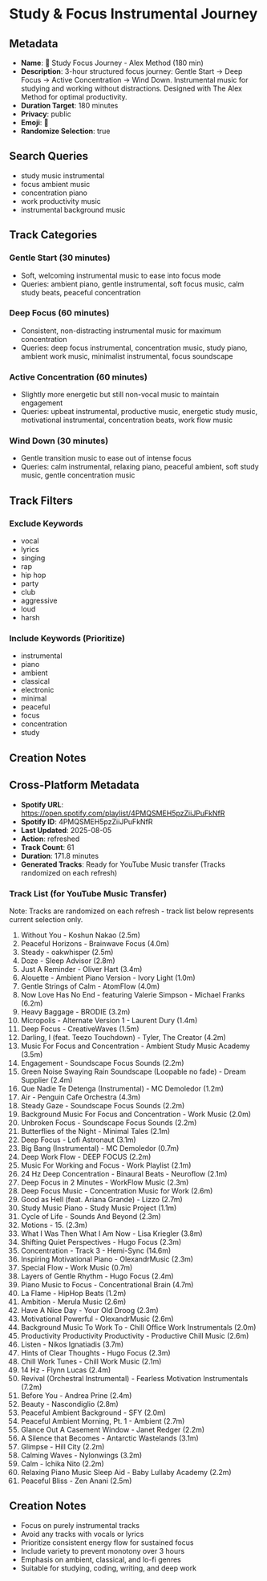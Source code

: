 # Study & Focus Instrumental Journey

## Metadata

- **Name**: 🎯 Study Focus Journey - Alex Method (180 min)
- **Description**: 3-hour structured focus journey: Gentle Start → Deep Focus → Active Concentration → Wind Down. Instrumental music for studying and working without distractions. Designed with The Alex Method for optimal productivity.
- **Duration Target**: 180 minutes
- **Privacy**: public
- **Emoji**: 🎯
- **Randomize Selection**: true

## Search Queries

- study music instrumental
- focus ambient music
- concentration piano
- work productivity music
- instrumental background music

## Track Categories

### Gentle Start (30 minutes)

- Soft, welcoming instrumental music to ease into focus mode
- Queries: ambient piano, gentle instrumental, soft focus music, calm study beats, peaceful concentration

### Deep Focus (60 minutes)

- Consistent, non-distracting instrumental music for maximum concentration
- Queries: deep focus instrumental, concentration music, study piano, ambient work music, minimalist instrumental, focus soundscape

### Active Concentration (60 minutes)

- Slightly more energetic but still non-vocal music to maintain engagement
- Queries: upbeat instrumental, productive music, energetic study music, motivational instrumental, concentration beats, work flow music

### Wind Down (30 minutes)

- Gentle transition music to ease out of intense focus
- Queries: calm instrumental, relaxing piano, peaceful ambient, soft study music, gentle concentration music

## Track Filters

### Exclude Keywords

- vocal
- lyrics
- singing
- rap
- hip hop
- party
- club
- aggressive
- loud
- harsh

### Include Keywords (Prioritize)

- instrumental
- piano
- ambient
- classical
- electronic
- minimal
- peaceful
- focus
- concentration
- study

## Creation Notes

## Cross-Platform Metadata
- **Spotify URL**: https://open.spotify.com/playlist/4PMQSMEH5pzZiiJPuFkNfR
- **Spotify ID**: 4PMQSMEH5pzZiiJPuFkNfR
- **Last Updated**: 2025-08-05
- **Action**: refreshed
- **Track Count**: 61
- **Duration**: 171.8 minutes
- **Generated Tracks**: Ready for YouTube Music transfer (Tracks randomized on each refresh)

### Track List (for YouTube Music Transfer)
Note: Tracks are randomized on each refresh - track list below represents current selection only.
 1. Without You - Koshun Nakao (2.5m)
 2. Peaceful Horizons - Brainwave Focus (4.0m)
 3. Steady - oakwhisper (2.5m)
 4. Doze - Sleep Advisor (2.8m)
 5. Just A Reminder - Oliver Hart (3.4m)
 6. Alouette - Ambient Piano Version - Ivory Light (1.0m)
 7. Gentle Strings of Calm - AtomFlow (4.0m)
 8. Now Love Has No End - featuring Valerie Simpson - Michael Franks (6.2m)
 9. Heavy Baggage - BRODIE (3.2m)
10. Micropolis - Alternate Version 1 - Laurent Dury (1.4m)
11. Deep Focus - CreativeWaves (1.5m)
12. Darling, I (feat. Teezo Touchdown) - Tyler, The Creator (4.2m)
13. Music For Focus and Concentration - Ambient Study Music Academy (3.5m)
14. Engagement - Soundscape Focus Sounds (2.2m)
15. Green Noise Swaying Rain Soundscape (Loopable no fade) - Dream Supplier (2.4m)
16. Que Nadie Te Detenga (Instrumental) - MC Demoledor (1.2m)
17. Air - Penguin Cafe Orchestra (4.3m)
18. Steady Gaze - Soundscape Focus Sounds (2.2m)
19. Background Music For Focus and Concentration - Work Music (2.0m)
20. Unbroken Focus - Soundscape Focus Sounds (2.2m)
21. Butterflies of the Night - Minimal Tales (2.1m)
22. Deep Focus - Lofi Astronaut (3.1m)
23. Big Bang (Instrumental) - MC Demoledor (0.7m)
24. Deep Work Flow - DEEP FOCUS (2.2m)
25. Music For Working and Focus - Work Playlist (2.1m)
26. 24 Hz Deep Concentration - Binaural Beats - Neuroflow (2.1m)
27. Deep Focus in 2 Minutes - WorkFlow Music (2.3m)
28. Deep Focus Music - Concentration Music for Work (2.6m)
29. Good as Hell (feat. Ariana Grande) - Lizzo (2.7m)
30. Study Music Piano - Study Music Project (1.1m)
31. Cycle of Life - Sounds And Beyond (2.3m)
32. Motions - 15. (2.3m)
33. What I Was Then What I Am Now - Lisa Kriegler (3.8m)
34. Shifting Quiet Perspectives - Hugo Focus (2.3m)
35. Concentration - Track 3 - Hemi-Sync (14.6m)
36. Inspiring Motivational Piano - OlexandrMusic (2.3m)
37. Special Flow - Work Music (0.7m)
38. Layers of Gentle Rhythm - Hugo Focus (2.4m)
39. Piano Music to Focus - Concentrational Brain (4.7m)
40. La Flame - HipHop Beats (1.2m)
41. Ambition - Merula Music (2.6m)
42. Have A Nice Day - Your Old Droog (2.3m)
43. Motivational Powerful - OlexandrMusic (2.6m)
44. Background Music To Work To - Chill Office Work Instrumentals (2.0m)
45. Productivity Productivity Productivity - Productive Chill Music (2.6m)
46. Listen - Nikos Ignatiadis (3.7m)
47. Hints of Clear Thoughts - Hugo Focus (2.3m)
48. Chill Work Tunes - Chill Work Music (2.1m)
49. 14 Hz - Flynn Lucas (2.4m)
50. Revival (Orchestral Instrumental) - Fearless Motivation Instrumentals (7.2m)
51. Before You - Andrea Prine (2.4m)
52. Beauty - Nascondiglio (2.8m)
53. Peaceful Ambient Background - SFY (2.0m)
54. Peaceful Ambient Morning, Pt. 1 - Ambient (2.7m)
55. Glance Out A Casement Window - Janet Redger (2.2m)
56. A Silence that Becomes - Antarctic Wastelands (3.1m)
57. Glimpse - Hill City (2.2m)
58. Calming Waves - Nylonwings (3.2m)
59. Calm - Ichika Nito (2.2m)
60. Relaxing Piano Music Sleep Aid - Baby Lullaby Academy (2.2m)
61. Peaceful Bliss - Zen Anani (2.5m)

## Creation Notes

- Focus on purely instrumental tracks
- Avoid any tracks with vocals or lyrics
- Prioritize consistent energy flow for sustained focus
- Include variety to prevent monotony over 3 hours
- Emphasis on ambient, classical, and lo-fi genres
- Suitable for studying, coding, writing, and deep work
